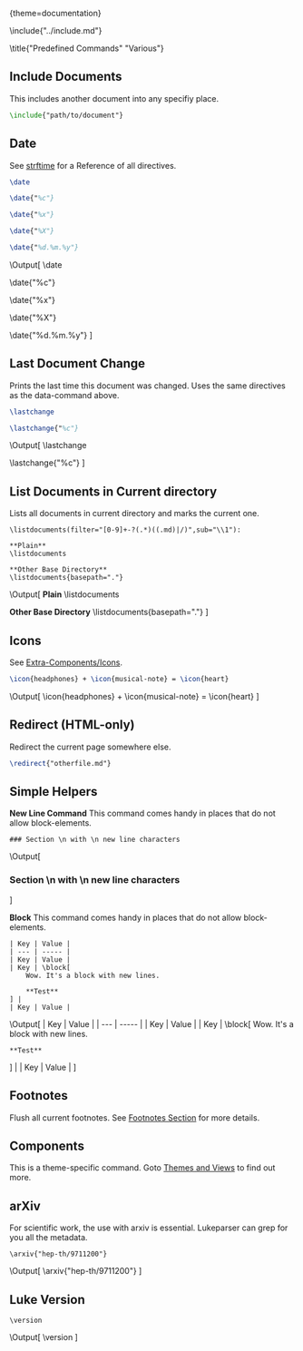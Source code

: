 {theme=documentation}

\include{"../include.md"}

\title{"Predefined Commands" "Various"}



## Include Documents
This includes another document into any specifiy place.
```latex
\include{"path/to/document"}
```


## Date
See [strftime](http://strftime.org/) for a Reference of all directives.

```latex
\date  

\date{"%c"}  

\date{"%x"}  

\date{"%X"}  

\date{"%d.%m.%y"}
```
\Output[
\date  

\date{"%c"}  

\date{"%x"}  

\date{"%X"}  

\date{"%d.%m.%y"}
]


## Last Document Change
Prints the last time this document was changed. Uses the same directives as the data-command above.
```latex
\lastchange

\lastchange{"%c"}
```
\Output[
\lastchange

\lastchange{"%c"}
]


## List Documents in Current directory
Lists all documents in current directory and marks the current one.
```
\listdocuments(filter="[0-9]+-?(.*)((.md)|/)",sub="\\1"):
```

```
**Plain**
\listdocuments

**Other Base Directory**
\listdocuments{basepath="."}
```
\Output[
**Plain**
\listdocuments

**Other Base Directory**
\listdocuments{basepath="."}
]






## Icons
See [Extra-Components/Icons](../03-Extra-Components/03-Icons.md).
```latex
\icon{headphones} + \icon{musical-note} = \icon{heart}
```
\Output[
\icon{headphones} + \icon{musical-note} = \icon{heart}
]


## Redirect (HTML-only)
Redirect the current page somewhere else.
```latex
\redirect{"otherfile.md"}
```


## Simple Helpers

**New Line Command**
This command comes handy in places that do not allow block-elements.
```
### Section \n with \n new line characters
```
\Output[
### Section \n with \n new line characters
]



**Block**
This command comes handy in places that do not allow block-elements.
```
| Key | Value |
| --- | ----- |
| Key | Value |
| Key | \block[
	Wow. It's a block with new lines.  

	**Test**
] |
| Key | Value |
```
\Output[
| Key | Value |
| --- | ----- |
| Key | Value |
| Key | \block[
	Wow. It's a block with new lines.  

	**Test**
] |
| Key | Value |
]



## Footnotes
Flush all current footnotes. See [Footnotes Section](../02-Components/05-Footnotes-and-Notes.md) for more details.

## Components
This is a theme-specific command. Goto [Themes and Views](../05-Themes-and-Views/index.md) to find out more.


## arXiv
For scientific work, the use with arxiv is essential. Lukeparser can grep for you all the metadata.
```
\arxiv{"hep-th/9711200"}
```
\Output[
    \arxiv{"hep-th/9711200"}
]


## Luke Version
```
\version
```
\Output[
    \version
]



